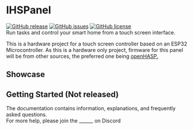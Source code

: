 # **IHSPanel**
[![GitHub release](https://img.shields.io/github/v/release/PentBeear/IHSPanel?include_prereleases)](https://github.com/PentBeear/IHSPanel/releases) [![GitHub issues](https://img.shields.io/github/issues/PentBeear/IHSPanel.svg)](http://github.com/PentBeear/IHSPanel/issues) [![GitHub license](https://img.shields.io/github/license/PentBeear/IHSPanel)](https://github.com/PentBeear/IHSPanel/blob/main/LICENSE) \
Run tasks and control your smart home from a touch screen interface.

This is a hardware project for a touch screen controller based on an ESP32 Microcontroller.
As this is a hardware only project, firmware for this panel will be from other sources, the preferred one being [openHASP.](https://github.com/HASwitchPlate/openHASP)

## Showcase



## Getting Started (Not released)
The documentation contains information, explanations, and frequently asked questions.\
For more help, please join the ______ on Discord

